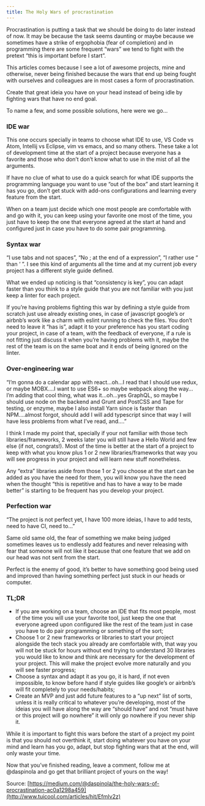 ```yaml
---
title: The Holy Wars of procrastination
---
```


Procrastination is putting a task that we should be doing to do later instead of now. It may be because the task seems daunting or maybe because we sometimes have a strike of ergophobia \(fear of completion\) and in programming there are some frequent “wars” we tend to fight with the pretext “this is important before I start”.

This articles comes because I see a lot of awesome projects, mine and otherwise, never being finished because the wars that end up being fought with ourselves and colleagues are in most cases a form of procrastination.

Create that great ideia you have on your head instead of being idle by fighting wars that have no end goal.

To name a few, and some possible solutions, here were we go…

### IDE war

This one occurs specially in teams to choose what IDE to use, VS Code vs Atom, Intellij vs Eclipse, vim vs emacs, and so many others. These take a lot of development time at the start of a project because everyone has a favorite and those who don’t don’t know what to use in the mist of all the arguments.

If have no clue of what to use do a quick search for what IDE supports the programming language you want to use “out of the box” and start learning it has you go, don’t get stuck with add-ons configurations and learning every feature from the start.

When on a team just decide which one most people are comfortable with and go with it, you can keep using your favorite one most of the time, you just have to keep the one that everyone agreed at the start at hand and configured just in case you have to do some pair programming.

### Syntax war

“I use tabs and not spaces”, “No ; at the end of a expression”, “I rather use “ than ‘ ”. I see this kind of arguments all the time and at my current job every project has a different style guide defined.

What we ended up noticing is that “consistency is key”, you can adapt faster than you think to a style guide that you are not familiar with you just keep a linter for each project.

If you’re having problems fighting this war by defining a style guide from scratch just use already existing ones, in case of javascript google’s or airbnb’s work like a charm with eslint running to check the files. You don’t need to leave it “has is”, adapt it to your preference has you start coding your project, in case of a team, with the feedback of everyone, if a rule is not fitting just discuss it when you’re having problems with it, maybe the rest of the team is on the same boat and it ends of being ignored on the linter.

### Over-engineering war

“I’m gonna do a calendar app with react…oh…I read that I should use redux, or maybe MOBX….I want to use ES6+ so maybe webpack along the way…I’m adding that cool thing, what was it…oh…yes GraphQL, so maybe I should use node on the backend and Grunt and PostCSS and Tape for testing, or enzyme, maybe I also install Yarn since is faster than NPM….almost forgot, should add I will add typescript since that way I will have less problems from what I’ve read, and….”

I think I made my point that, specially if your not familiar with those tech libraries/frameworks, 2 weeks later you will still have a Hello World and few else \(if not, congrats!\). Most of the time is better at the start of a project to keep with what you know plus 1 or 2 new libraries/frameworks that way you will see progress in your project and will learn new stuff nonetheless.

Any “extra” libraries aside from those 1 or 2 you choose at the start can be added as you have the need for them, you will know you have the need when the thought “this is repetitive and has to have a way to be made better” is starting to be frequent has you develop your project.

### Perfection war

“The project is not perfect yet, I have 100 more ideias, I have to add tests, need to have CI, need to…”

Same old same old, the fear of something we make being judged sometimes leaves us to endlessly add features and never releasing with fear that someone will not like it because that one feature that we add on our head was not sent from the start.

Perfect is the enemy of good, it’s better to have something good being used and improved than having something perfect just stuck in our heads or computer.

### TL;DR

* If you are working on a team, choose an IDE that fits most people, most of the time you will use your favorite tool, just keep the one that everyone agreed upon configured like the rest of the team just in case you have to do pair programming or something of the sort;
* Choose 1 or 2 new frameworks or libraries to start your project alongside the tech stack you already are comfortable with, that way you will not be stuck for hours without end trying to understand 30 libraries you would like to know and think are necessary for the development of your project. This will make the project evolve more naturally and you will see faster progress;
* Choose a syntax and adapt it as you go, it is hard, if not even impossible, to know before hand if style guides like google’s or airbnb’s will fit completely to your needs/habits;
* Create an MVP and just add future features to a “up next” list of sorts, unless it is really critical to whatever you’re developing, most of the ideias you will have along the way are “should have” and not “must have or this project will go nowhere” it will only go nowhere if you never ship it.

While it is important to fight this wars before the start of a project my point is that you should not overthink it, start doing whatever you have on your mind and learn has you go, adapt, but stop fighting wars that at the end, will only waste your time.

Now that you’ve finished reading, leave a comment, follow me at @daspinola and go get that brilliant project of yours on the way!

Source: [https://medium.com/@daspinola/the-holy-wars-of-procrastination-ac0a1298a459](http://www.tuicool.com/articles/hit/EfmIv2z)

